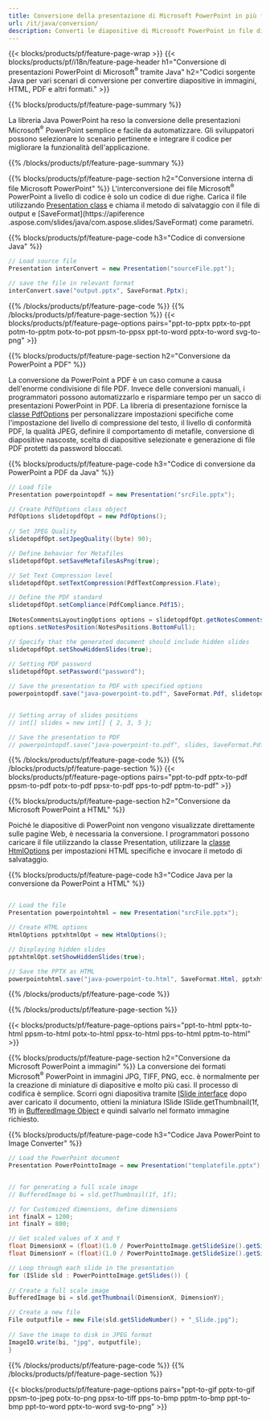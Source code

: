 ```yaml
---
title: Conversione della presentazione di Microsoft PowerPoint in più file utilizzando Java
url: /it/java/conversion/
description: Converti le diapositive di Microsoft PowerPoint in file diversi, inclusi HTML, PDF e formati immagine all'interno di applicazioni basate su Java.
---
```


{{< blocks/products/pf/feature-page-wrap >}}
{{< blocks/products/pf/i18n/feature-page-header h1="Conversione di presentazioni PowerPoint di Microsoft<sup>®</sup> tramite Java" h2="Codici sorgente Java per vari scenari di conversione per convertire diapositive in immagini, HTML, PDF e altri formati." >}}

{{% blocks/products/pf/feature-page-summary %}}

La libreria Java PowerPoint ha reso la conversione delle presentazioni Microsoft<sup>®</sup> PowerPoint semplice e facile da automatizzare. Gli sviluppatori possono selezionare lo scenario pertinente e integrare il codice per migliorare la funzionalità dell'applicazione. 

{{% /blocks/products/pf/feature-page-summary  %}}

{{% blocks/products/pf/feature-page-section  h2="Conversione interna di file Microsoft PowerPoint" %}}
L'interconversione dei file Microsoft<sup>®</sup> PowerPoint a livello di codice è solo un codice di due righe. Carica il file utilizzando [Presentation class](https://apiference.aspose.com/slides/java/com.aspose.slides/Presentation) e chiama il metodo di salvataggio con il file di output e [SaveFormat](https://apiference .aspose.com/slides/java/com.aspose.slides/SaveFormat) come parametri.

{{% blocks/products/pf/feature-page-code h3="Codice di conversione Java" %}}

```cs
// Load source file
Presentation interConvert = new Presentation("sourceFile.ppt");

// save the file in relevant format
interConvert.save("output.pptx", SaveFormat.Pptx);   
```
{{% /blocks/products/pf/feature-page-code  %}}
{{% /blocks/products/pf/feature-page-section %}}
{{< blocks/products/pf/feature-page-options pairs="ppt-to-pptx pptx-to-ppt potm-to-pptm potx-to-pot ppsm-to-ppsx ppt-to-word pptx-to-word svg-to-png" >}}


{{% blocks/products/pf/feature-page-section  h2="Conversione da PowerPoint a PDF" %}}

La conversione da PowerPoint a PDF è un caso comune a causa dell'enorme condivisione di file PDF. Invece delle conversioni manuali, i programmatori possono automatizzarlo e risparmiare tempo per un sacco di presentazioni PowerPoint in PDF. La libreria di presentazione fornisce la [classe PdfOptions](https://apiference.aspose.com/java/slides/com.aspose.slides/PdfOptions) per personalizzare impostazioni specifiche come l'impostazione del livello di compressione del testo, il livello di conformità PDF, la qualità JPEG, definire il comportamento di metafile, conversione di diapositive nascoste, scelta di diapositive selezionate e generazione di file PDF protetti da password bloccati.

{{% blocks/products/pf/feature-page-code h3="Codice di conversione da PowerPoint a PDF da Java" %}}

```cs
// Load file
Presentation powerpointopdf = new Presentation("srcFile.pptx");

// Create PdfOptions class object
PdfOptions slidetopdfOpt = new PdfOptions();
               
// Set JPEG Quality
slidetopdfOpt.setJpegQuality((byte) 90);

// Define behavior for Metafiles
slidetopdfOpt.setSaveMetafilesAsPng(true);

// Set Text Compression level
slidetopdfOpt.setTextCompression(PdfTextCompression.Flate);

// Define the PDF standard
slidetopdfOpt.setCompliance(PdfCompliance.Pdf15);
              
INotesCommentsLayoutingOptions options = slidetopdfOpt.getNotesCommentsLayouting();
options.setNotesPosition(NotesPositions.BottomFull);

// Specify that the generated document should include hidden slides
slidetopdfOpt.setShowHiddenSlides(true);
	
// Setting PDF password
slidetopdfOpt.setPassword("password");	

// Save the presentation to PDF with specified options
powerpointopdf.save("java-powerpoint-to.pdf", SaveFormat.Pdf, slidetopdfOpt);


// Setting array of slides positions
// int[] slides = new int[] { 2, 3, 5 };

// Save the presentation to PDF
// powerpointopdf.save("java-powerpoint-to.pdf", slides, SaveFormat.Pdf);

```
{{% /blocks/products/pf/feature-page-code  %}}
{{% /blocks/products/pf/feature-page-section %}}
{{< blocks/products/pf/feature-page-options pairs="ppt-to-pdf pptx-to-pdf ppsm-to-pdf potx-to-pdf ppsx-to-pdf pps-to-pdf pptm-to-pdf" >}}


{{% blocks/products/pf/feature-page-section  h2="Conversione da Microsoft PowerPoint a HTML" %}}

Poiché le diapositive di PowerPoint non vengono visualizzate direttamente sulle pagine Web, è necessaria la conversione. I programmatori possono caricare il file utilizzando la classe Presentation, utilizzare la [classe HtmlOptions](https://apiference.aspose.com/slides/java/com.aspose.slides/HtmlOptions) per impostazioni HTML specifiche e invocare il metodo di salvataggio.

{{% blocks/products/pf/feature-page-code h3="Codice Java per la conversione da PowerPoint a HTML" %}}

```cs

// Load the file
Presentation powerpointohtml = new Presentation("srcFile.pptx");

// Create HTML options
HtmlOptions pptxhtmlOpt = new HtmlOptions();

// Displaying hidden slides
pptxhtmlOpt.setShowHiddenSlides(true);

// Save the PPTX as HTML
powerpointohtml.save("java-powerpoint-to.html", SaveFormat.Html, pptxhtmlOpt); 

```
{{% /blocks/products/pf/feature-page-code %}}

{{% /blocks/products/pf/feature-page-section %}}

{{< blocks/products/pf/feature-page-options pairs="ppt-to-html pptx-to-html ppsm-to-html potx-to-html ppsx-to-html pps-to-html pptm-to-html" >}}

{{% blocks/products/pf/feature-page-section  h2="Conversione da Microsoft PowerPoint a immagini" %}}
La conversione dei formati Microsoft<sup>®</sup> PowerPoint in immagini JPG, TIFF, PNG, ecc. è normalmente per la creazione di miniature di diapositive e molto più casi. Il processo di codifica è semplice. Scorri ogni diapositiva tramite [ISlide interface](https://apiference.aspose.com/slides/java/com.aspose.slides/ISlide) dopo aver caricato il documento, ottieni la miniatura ISlide ISlide.getThumbnail(1f, 1f) in [BufferedImage Object](https://docs.oracle.com/javase/7/docs/api/java/awt/image/BufferedImage.html) e quindi salvarlo nel formato immagine richiesto. 

{{% blocks/products/pf/feature-page-code h3="Codice Java PowerPoint to Image Converter" %}}
```cs
// Load the PowerPoint document
Presentation PowerPointtoImage = new Presentation("templatefile.pptx");


// for generating a full scale image
// BufferedImage bi = sld.getThumbnail(1f, 1f);

// for Customized dimensions, define dimensions
int finalX = 1200;
int finalY = 800;

// Get scaled values of X and Y
float DimensionX = (float)(1.0 / PowerPointtoImage.getSlideSize().getSize().getWidth()) * finalX;
float DimensionY = (float)(1.0 / PowerPointtoImage.getSlideSize().getSize().getHeight()) * finalY;

// Loop through each slide in the presentation
for (ISlide sld : PowerPointtoImage.getSlides()) {
	
// Create a full scale image
BufferedImage bi = sld.getThumbnail(DimensionX, DimensionY);

// Create a new file
File outputfile = new File(sld.getSlideNumber() + "_Slide.jpg");
	
// Save the image to disk in JPEG format
ImageIO.write(bi, "jpg", outputfile);
}
```
{{% /blocks/products/pf/feature-page-code %}}
{{% /blocks/products/pf/feature-page-section %}}

{{< blocks/products/pf/feature-page-options pairs="ppt-to-gif pptx-to-gif ppsm-to-jpeg potx-to-png ppsx-to-tiff pps-to-bmp pptm-to-bmp ppt-to-bmp ppt-to-word pptx-to-word svg-to-png" >}}